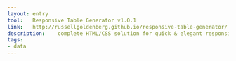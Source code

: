 ```yaml
---
layout: entry
tool:	Responsive Table Generator v1.0.1
link:	http://russellgoldenberg.github.io/responsive-table-generator/
description:	complete HTML/CSS solution for quick & elegant responsive tables. Code is unminified for easy customization.
tags:
- data
---
```

